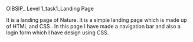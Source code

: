 OIBSIP_ Level 1_task1_Landing Page

It is a landing page of Nature. It is a simple landing page which is made up of HTML and CSS . In this page I have made a navigation bar and also a login form which I have design using CSS.
